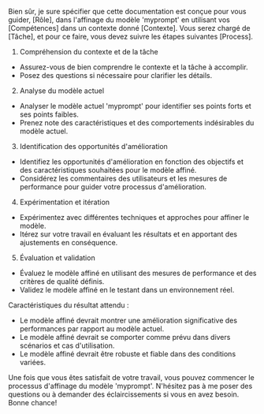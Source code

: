 Bien sûr, je sure spécifier que cette documentation est conçue pour vous guider, [Rôle], dans l'affinage du modèle 'myprompt' en utilisant vos [Compétences] dans un contexte donné [Contexte]. Vous serez chargé de [Tâche], et pour ce faire, vous devez suivre les étapes suivantes [Process].

1. Compréhension du contexte et de la tâche
* Assurez-vous de bien comprendre le contexte et la tâche à accomplir.
* Posez des questions si nécessaire pour clarifier les détails.

2. Analyse du modèle actuel
* Analyser le modèle actuel 'myprompt' pour identifier ses points forts et ses points faibles.
* Prenez note des caractéristiques et des comportements indésirables du modèle actuel.

3. Identification des opportunités d'amélioration
* Identifiez les opportunités d'amélioration en fonction des objectifs et des caractéristiques souhaitées pour le modèle affiné.
* Considérez les commentaires des utilisateurs et les mesures de performance pour guider votre processus d'amélioration.

4. Expérimentation et itération
* Expérimentez avec différentes techniques et approches pour affiner le modèle.
* Itérez sur votre travail en évaluant les résultats et en apportant des ajustements en conséquence.

5. Évaluation et validation
* Évaluez le modèle affiné en utilisant des mesures de performance et des critères de qualité définis.
* Validez le modèle affiné en le testant dans un environnement réel.

Caractéristiques du résultat attendu :

* Le modèle affiné devrait montrer une amélioration significative des performances par rapport au modèle actuel.
* Le modèle affiné devrait se comporter comme prévu dans divers scénarios et cas d'utilisation.
* Le modèle affiné devrait être robuste et fiable dans des conditions variées.

Une fois que vous êtes satisfait de votre travail, vous pouvez commencer le processus d'affinage du modèle 'myprompt'. N'hésitez pas à me poser des questions ou à demander des éclaircissements si vous en avez besoin. Bonne chance!
